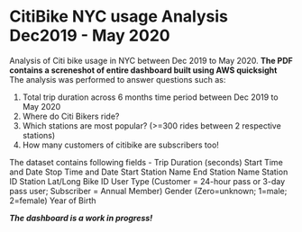 # CitiBike NYC usage Analysis Dec2019 - May 2020
Analysis of Citi bike usage in NYC between Dec 2019 to May 2020. **The PDF contains a screneshot of entire dashboard built using AWS quicksight**
The analysis was performed to answer questions such as:
1. Total trip duration across 6 months time period between Dec 2019 to May 2020
2. Where do Citi Bikers ride? 
3. Which stations are most popular? (>=300 rides between 2 respective stations)
4. How many customers of citibike are subscribers too! 

The dataset contains following fields - 
Trip Duration (seconds)
Start Time and Date
Stop Time and Date
Start Station Name
End Station Name
Station ID
Station Lat/Long
Bike ID
User Type (Customer = 24-hour pass or 3-day pass user; Subscriber = Annual Member)
Gender (Zero=unknown; 1=male; 2=female)
Year of Birth

***The dashboard is a work in progress!***
